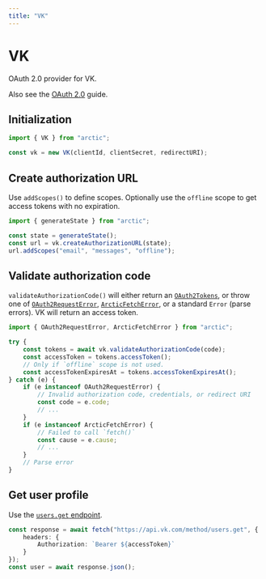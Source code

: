 ```yaml
---
title: "VK"
---
```


# VK

OAuth 2.0 provider for VK.

Also see the [OAuth 2.0](/guides/oauth2) guide.

## Initialization

```ts
import { VK } from "arctic";

const vk = new VK(clientId, clientSecret, redirectURI);
```

## Create authorization URL

Use `addScopes()` to define scopes. Optionally use the `offline` scope to get access tokens with no expiration.

```ts
import { generateState } from "arctic";

const state = generateState();
const url = vk.createAuthorizationURL(state);
url.addScopes("email", "messages", "offline");
```

## Validate authorization code

`validateAuthorizationCode()` will either return an [`OAuth2Tokens`](/reference/OAuth2Tokens), or throw one of [`OAuth2RequestError`](/reference/OAuth2RequestError), [`ArcticFetchError`](/reference/ArcticFetchError), or a standard `Error` (parse errors). VK will return an access token.

```ts
import { OAuth2RequestError, ArcticFetchError } from "arctic";

try {
	const tokens = await vk.validateAuthorizationCode(code);
	const accessToken = tokens.accessToken();
	// Only if `offline` scope is not used.
	const accessTokenExpiresAt = tokens.accessTokenExpiresAt();
} catch (e) {
	if (e instanceof OAuth2RequestError) {
		// Invalid authorization code, credentials, or redirect URI
		const code = e.code;
		// ...
	}
	if (e instanceof ArcticFetchError) {
		// Failed to call `fetch()`
		const cause = e.cause;
		// ...
	}
	// Parse error
}
```

## Get user profile

Use the [`users.get` endpoint](https://dev.vk.com/en/method/users.get).

```ts
const response = await fetch("https://api.vk.com/method/users.get", {
	headers: {
		Authorization: `Bearer ${accessToken}`
	}
});
const user = await response.json();
```
